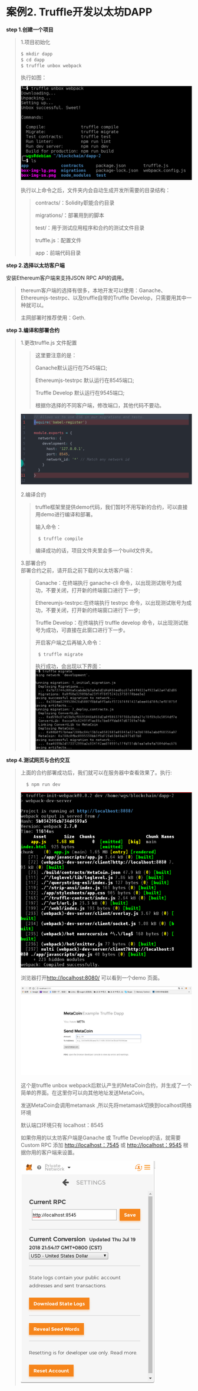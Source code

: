 # 案例2. Truffle开发以太坊DAPP

**step 1.创建一个项目**

> 1.项目初始化
>
> ```
> $ mkdir dapp
> $ cd dapp
> $ truffle unbox webpack
> ```
>
> 执行如图：
>
> ![](/assets/选区_011.png)
>
> 执行以上命令之后，文件夹内会自动生成开发所需要的目录结构：
>
> > contracts/：Solidity职能合约目录
> >
> > migrations/：部署用到的脚本
> >
> > test/：用于测试应用程序和合约的测试文件目录
> >
> > truffle.js：配置文件
> >
> > app：前端代码目录

**step 2.选择以太坊客户端**

安装Ethereum客户端来支持JSON RPC API的调用。

> thereum客户端的选择有很多，本地开发可以使用：Ganache、Ethereumjs-testrpc、以及truffle自带的Truffle Develop，只需要用其中一种就可以。
>
> 主网部署时推荐使用：Geth.

**step 3.编译和部署合约**

> 1.更改truffle.js 文件配置
>
> > 这里要注意的是：
> >
> > Ganache默认运行在7545端口;
> >
> > Ethereumjs-testrpc 默认运行在8545端口;
> >
> > Truffle Develop 默认运行在9545端口;
> >
> > 根据你选择的不同客户端，修改端口，其他代码不要动。
>
> ![](/assets/选区_012.png)
>
> 2.编译合约
>
> > truffle框架里提供demo代码，我们暂时不用写新的合约，可以直接用demo进行编译和部署。
> >
> > 输入命令：
> >
> > ```
> >  $ truffle compile
> > ```
> >
> > 编译成功的话，项目文件夹里会多一个build文件夹。
>
> 3.部署合约  
> 部署合约之前，请开启之前下载的以太坊客户端：
>
> > Ganache：在终端执行 ganache-cli 命令，以出现测试账号为成功，不要关闭，打开新的终端窗口进行下一步;
> >
> > Ethereumjs-testrpc:在终端执行 testrpc 命令，以出现测试账号为成功，不要关闭，打开新的终端窗口进行下一步;
> >
> > Truffle Develop：在终端执行 truffle develop 命令，以出现测试账号为成功，可直接在此窗口进行下一步。
> >
> > 开启客户端之后再输入命令：
> >
> > ```
> >  $ truffle migrate
> > ```
> >
> > 执行成功，会出现以下界面：  
> > ![](/assets/选区_013.png)

**step 4.测试网页与合约交互**

> 上面的合约部署成功后，我们就可以在服务器中查看效果了。执行:
>
> ```
>   $ npm run dev
> ```
>
> ![](/assets/选区_014.png)
>
> 浏览器打开[http://localhost:8080/](http://localhost:8080/) 可以看到一个demo 页面。
>
> ![](/assets/选区_015.png)
>
> 这个是truffle unbox webpack后默认产生的MetaCoin合约，并生成了一个简单的界面。在这里你可以向其他地址发送MetaCoin。
>
> 发送MetaCoin会调用metamask ,所以先将metamask切换到localhost网络环境
>
> 默认端口环境只有 localhost：8545
>
> 如果你用的以太坊客户端是Ganache 或 Truffle Develop的话，就需要Custom RPC 添加 [http://localhost：7545](http://localhost：7545) 或 [http://localhost：9545](http://localhost：9545) 根据你用的客户端来设置。
>
> ![](/assets/20.png)



